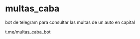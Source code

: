 # multas_caba
bot de telegram para consultar las multas de un auto en capital

t.me/multas_caba_bot
